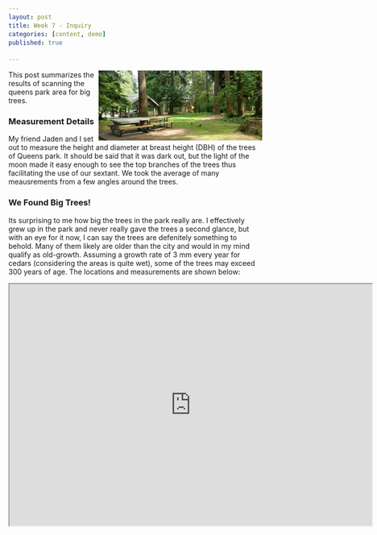 ```yaml
---
layout: post
title: Week 7 - Inquiry
categories: [content, demo]
published: true

---
```

<img src="/assets/inquiry3/queens2.jpg" align="right" width="325px"/>
This post summarizes the results of scanning the queens park area for big trees.


### Measurement Details

My friend Jaden and I set out to measure the height and diameter at breast height (DBH) of the trees of Queens park. It should be said that it was dark out, but the light of the moon made it easy enough to see the top branches of the trees thus facilitating the use of our sextant. We took the average of many meausrements from a few angles around the trees. 

### We Found Big Trees!

Its surprising to me how big the trees in the park really are. I effectively grew up in the park and never really gave the trees a second glance, but with an eye for it now, I can say the trees are defenitely something to behold. Many of them likely are older than the city and would in my mind qualify as old-growth. Assuming a growth rate of 3 mm every year for cedars (considering the areas is quite wet), some of the trees may exceed 300 years of age. The locations and measurements are shown below:


<iframe src="https://www.google.com/maps/d/u/0/embed?mid=1wE6b4m1Q08bA2VyFyOc9iK8AEtDeifia" width="720" height="480"></iframe>
